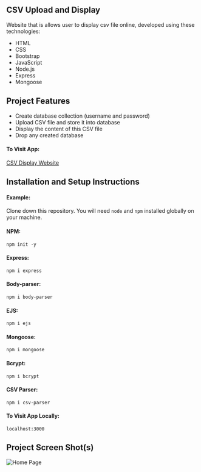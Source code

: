 ## CSV Upload and Display

Website that is allows user to display csv file online, developed using these technologies:
* HTML
* CSS
* Bootstrap
* JavaScript
* Node.js
* Express
* Mongoose

## Project Features

* Create database collection (username and password)
* Upload CSV file and store it into database
* Display the content of this CSV file
* Drop any created database

#### To Visit App:
 
<a href="https://serene-lassen-volcanic-19018.herokuapp.com/">CSV Display Website</a>


## Installation and Setup Instructions

#### Example:  

Clone down this repository. You will need `node` and `npm` installed globally on your machine.  

#### NPM:
`npm init -y`  

#### Express:
`npm i express`  

#### Body-parser:
`npm i body-parser`  

#### EJS:
`npm i ejs`  

#### Mongoose:
`npm i mongoose`  

#### Bcrypt:
`npm i bcrypt`  

#### CSV Parser:
`npm i csv-parser`  

#### To Visit App Locally:

`localhost:3000`  

## Project Screen Shot(s)
![Home Page](https://i.ibb.co/ypfRBsj/CSV-Output.png)
